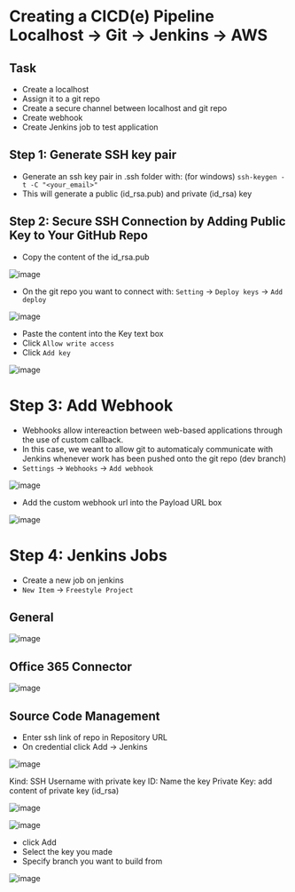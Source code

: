 # Creating a CICD(e) Pipeline Localhost -> Git -> Jenkins -> AWS

## Task 
- Create a localhost
- Assign it to a git repo
- Create a secure channel between localhost and git repo
- Create webhook
- Create Jenkins job to test application


## Step 1: Generate SSH key pair

- Generate an ssh key pair in .ssh folder with: (for windows) `ssh-keygen -t -C "<your_email>"`
- This will generate a public (id_rsa.pub) and private (id_rsa) key 

## Step 2: Secure SSH Connection by Adding Public Key to Your GitHub Repo

- Copy the content of the id_rsa.pub 

![image](https://user-images.githubusercontent.com/14828358/145586456-566c3c63-b8dd-496a-a55d-be720b06d056.png)


- On the git repo you want to connect with: `Setting` -> `Deploy keys` -> `Add deploy`

![image](https://user-images.githubusercontent.com/14828358/145585263-470520cc-d714-4420-9351-505078528c8a.png)

- Paste the content into the Key text box
- Click `Allow write access`
- Click `Add key`

![image](https://user-images.githubusercontent.com/14828358/145586821-bdd9ad4a-94fe-4fa8-8990-8c1f5aa621fe.png)

# Step 3: Add Webhook

- Webhooks allow intereaction between web-based applications through the use of custom callback. 
- In this case, we weant to allow git to automaticaly communicate with Jenkins whenever work has been pushed onto the git repo (dev branch)
- `Settings` -> `Webhooks` -> `Add webhook`

![image](https://user-images.githubusercontent.com/14828358/145588542-fa4aff4b-781a-45a3-88e3-b580177bbc6b.png)

- Add the custom webhook url into the Payload URL box

![image](https://user-images.githubusercontent.com/14828358/145589068-2001a47e-fe64-4026-bc1b-ed3c5261fea9.png)


# Step 4: Jenkins Jobs

- Create a new job on jenkins
- `New Item` -> `Freestyle Project`

## General

![image](https://user-images.githubusercontent.com/14828358/145590556-320d7a4d-881e-4c0e-b525-9da794d55d1d.png)

## Office 365 Connector

![image](https://user-images.githubusercontent.com/14828358/145590718-8efa9eca-5013-42ad-be90-a9cb467f86a4.png)

## Source Code Management

- Enter ssh link of repo in Repository URL
- On credential click Add -> Jenkins

![image](https://user-images.githubusercontent.com/14828358/145591812-908e0078-5670-4ae0-b235-ca6f38b235ad.png)



Kind: SSH Username with private key 
ID: Name the key
Private Key: add content of private key (id_rsa)

![image](https://user-images.githubusercontent.com/14828358/145592151-6e31503c-0e42-4db3-978d-82e3c6790652.png)

![image](https://user-images.githubusercontent.com/14828358/145592240-320e4003-a4e6-4d39-ae31-7d166dabeea9.png)


- click Add
- Select the key you made
- Specify branch you want to build from

![image](https://user-images.githubusercontent.com/14828358/145592870-ebe97c15-b0ea-48f2-be08-a47a051fab5d.png)
















